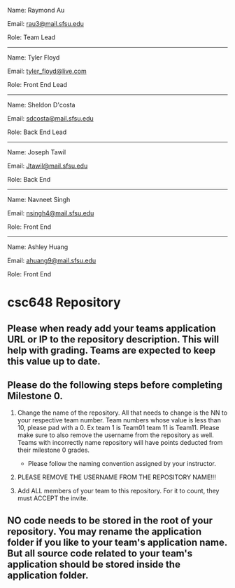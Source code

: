 Name: Raymond Au

Email: rau3@mail.sfsu.edu

Role: Team Lead

--------------------------

Name: Tyler Floyd

Email: tyler_floyd@live.com

Role: Front End Lead

--------------------------

Name: Sheldon D'costa

Email: sdcosta@mail.sfsu.edu

Role: Back End Lead

--------------------------

Name: Joseph Tawil

Email: Jtawil@mail.sfsu.edu

Role: Back End

--------------------------

Name: Navneet Singh

Email: nsingh4@mail.sfsu.edu

Role: Front End

--------------------------

Name: Ashley Huang

Email: ahuang9@mail.sfsu.edu

Role: Front End

# csc648 Repository

## Please when ready add your teams application URL or IP to the repository description. This will help with grading. Teams are expected to keep this value up to date.

## Please do the following steps before completing Milestone 0.
1. Change the name of the repository. All that needs to change is the NN to your respective team number. Team numbers whose value is less than 10, please pad with a 0. Ex team 1 is Team01 team 11 is Team11. Please make sure to also remove the username from the repository as well. Teams with incorrectly name repository will have points deducted from their milestone 0 grades.
      - Please follow the naming convention assigned by your instructor.

1. PLEASE REMOVE THE USERNAME FROM THE REPOSITORY NAME!!!

2. Add ALL members of your team to this repository. For it to count, they must ACCEPT the invite.

## NO code needs to be stored in the root of your repository. You may rename the application folder if you like to your team's application name. But all source code related to your team's application should be stored inside the application folder.
